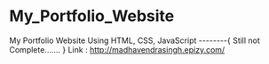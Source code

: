 # My_Portfolio_Website
My Portfolio Website Using HTML, CSS, JavaScript --------{ Still not Complete....... }
Link : http://madhavendrasingh.epizy.com/
